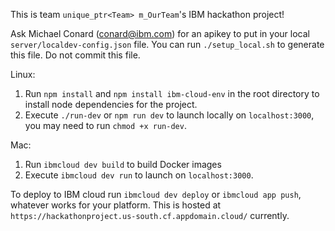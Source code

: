 This is team `unique_ptr<Team> m_OurTeam`'s IBM hackathon project!

Ask Michael Conard (conard@ibm.com) for an apikey to put in your local `server/localdev-config.json` file. You can run `./setup_local.sh` to generate this file. Do not commit this file.

Linux:

1. Run `npm install` and `npm install ibm-cloud-env` in the root directory to install node dependencies for the project.
2. Execute `./run-dev` or `npm run dev` to launch locally on `localhost:3000`, you may need to run `chmod +x run-dev`.

Mac:
1. Run `ibmcloud dev build` to build Docker images
2. Execute `ibmcloud dev run` to launch on `localhost:3000`.

To deploy to IBM cloud run `ibmcloud dev deploy` or `ibmcloud app push`, whatever works for your platform. 
This is hosted at `https://hackathonproject.us-south.cf.appdomain.cloud/` currently.

